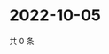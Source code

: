 # 2022-10-05

共 0 条

<!-- BEGIN WEIBO -->
<!-- 最后更新时间 Wed Oct 05 2022 18:07:44 GMT+0800 (China Standard Time) -->

<!-- END WEIBO -->
